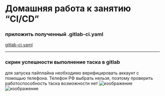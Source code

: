 # Домашняя работа к занятию “CI/CD”


### приложить полученный .gitlab-ci.yaml

[gitlab-ci.yaml](https://github.com/RomanenkoAleksandr/Netology_MLOps/blob/main/CICD/gitlab-ci.yml)
***
### скрин успешности выполнение таска в gitlab

для запуска пайплайна необходимо верифицировать аккаунт с помощью телефона. Телефон РФ выбрать нельзя, поэтому проверить работоспособность таска возможности нет
![изображение](https://github.com/user-attachments/assets/6f8a41fd-7535-4e9e-90e5-e18d41896230)
![изображение](https://github.com/user-attachments/assets/35ec0141-ddde-4e44-891e-dbc8335f608d)

